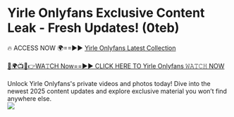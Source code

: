 # Yirle Onlyfans Exclusive Content Leak - Fresh Updates! (0teb)

🔥 ACCESS NOW 🌍==►► <a href="https://tinyurl.com/kvy9nzfs" rel="nofollow">Yirle Onlyfans Latest Collection</a>
<br><br>
[🔴🌍📺📱👉WA𝚃CH Now==►► CLICK HERE TO Yirle Onlyfans 𝚆𝙰𝚃𝙲𝙷 NOW](https://tinyurl.com/kvy9nzfs)
<br><br>
Unlock Yirle Onlyfans's private videos and photos today! Dive into the newest 2025 content updates and explore exclusive material you won’t find anywhere else.
<br>
<a href="https://tinyurl.com/kvy9nzfs" rel="nofollow" data-target="animated-image.originalLink"><img src="https://camo.githubusercontent.com/8a4f000d20f83aca3bf7ec5f350d767afa0574a8a352519fd8cfa583a6f93a33/68747470733a2f2f692e696d6775722e636f6d2f644a486b345a712e676966" data-canonical-src="https://i.imgur.com/dJHk4Zq.gif" style="max-width: 100%; display: inline-block;" data-target="animated-image.originalImage"></a>
<br>
